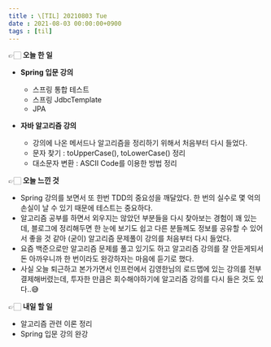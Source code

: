 ```yaml
---
title : \[TIL] 20210803 Tue
date : 2021-08-03 00:00:00+0900
tags : [til]
---
```


👉🏻 **오늘 한 일**
* **Spring 입문 강의**
    - 스프링 통합 테스트
    - 스프링 JdbcTemplate
    - JPA

* **자바 알고리즘 강의**
  - 강의에 나온 메서드나 알고리즘을 정리하기 위해서 처음부터 다시 들었다.
  - 문자 찾기 : toUpperCase(), toLowerCase() 정리
  - 대소문자 변환 : ASCII Code를 이용한 방법 정리

👉🏻 **오늘 느낀 것**
- Spring 강의를 보면서 또 한번 TDD의 중요성을 깨달았다. 한 번의 실수로 몇 억의 손실이 날 수 있기 때문에 테스트는 중요하다.
- 알고리즘 공부를 하면서 외우지는 않았던 부분들을 다시 찾아보는 경험이 꽤 있는데, 블로그에 정리해두면 한 눈에 보기도 쉽고 다른 분들께도 정보를 공유할 수 있어서 좋을 것 같아 (굳이) 알고리즘 문제풀이 강의를 처음부터 다시 들었다.
- 요즘 백준으로만 알고리즘 문제를 풀고 있기도 하고 알고리즘 강의를 잘 안듣게되서 돈 아까우니까 한 번이라도 완강하자는 마음에 듣기로 했다.
- 사실 오늘 퇴근하고 본가가면서 인프런에서 김영한님의 로드맵에 있는 강의를 전부 결제해버렸는데, 투자한 만큼은 회수해야하기에 알고리즘 강의를 다시 들은 것도 있다..😅

👉🏻 **내일 할 일**
- 알고리즘 관련 이론 정리
- Spring 입문 강의 완강
